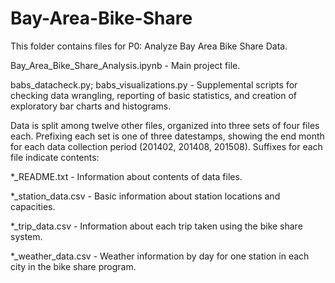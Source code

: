 # Bay-Area-Bike-Share
This folder contains files for P0: Analyze Bay Area Bike Share Data.

Bay_Area_Bike_Share_Analysis.ipynb - Main project file.

babs_datacheck.py; babs_visualizations.py - Supplemental scripts for checking data wrangling, reporting of basic statistics, and creation of exploratory bar charts and histograms.

Data is split among twelve other files, organized into three sets of four files each. Prefixing each set is one of three datestamps, showing the end month for each data collection period (201402, 201408, 201508). Suffixes for each file indicate contents:

*_README.txt - Information about contents of data files.

*_station_data.csv - Basic information about station locations and capacities.

*_trip_data.csv - Information about each trip taken using the bike share system.

*_weather_data.csv - Weather information by day for one station in each city in the bike share program.
